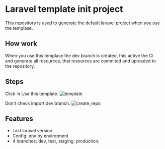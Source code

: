 # Laravel template init project

This repository is used to generate the default laravel project when you use the templase.

## How work

When you use this templase the dev branch is created, this active the CI and generate all resources, that resources are commited and uploaded to the repository.

## Steps

Click in Use this template.
![template](https://user-images.githubusercontent.com/26721529/203596577-26a97753-3620-49ce-9eb9-32a514c7a2fc.png)

Don't check import dev branch.
![create_repo](https://user-images.githubusercontent.com/26721529/203596605-d271fd80-29fb-4865-865f-465a8ac6f9b8.png)

## Features
 - Last laravel version
 - Config .env by envirotment
 - 4 branches; dev, test, staging, production. 
